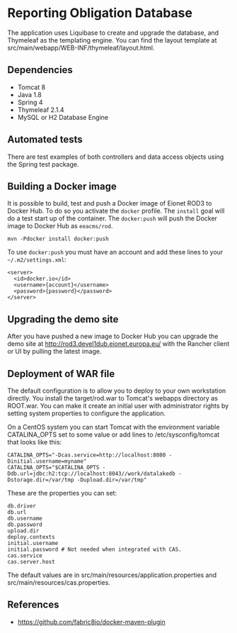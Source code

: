 Reporting Obligation Database
=============================

The application uses Liquibase to create and upgrade the database, and Thymeleaf as the templating engine.
You can find the layout template at src/main/webapp/WEB-INF/thymeleaf/layout.html.

Dependencies
------------
* Tomcat 8
* Java 1.8
* Spring 4
* Thymeleaf 2.1.4
* MySQL or H2 Database Engine

Automated tests
---------------
There are test examples of both controllers and data access objects using the Spring test package.

Building a Docker image
-----------------------

It is possible to build, test and push a Docker image of Eionet ROD3 to Docker Hub. To do so you activate the `docker` profile. The `install` goal will do a test start up of the container. The `docker:push` will push the Docker image to Docker Hub as `eeacms/rod`.
```
mvn -Pdocker install docker:push
```
To use `docker:push` you must have an account and add these lines to your `~/.m2/settings.xml`:
```
<server>
  <id>docker.io</id>
  <username>{account}</username>
  <password>{password}</password>
</server>
```

Upgrading the demo site
-----------------------
After you have pushed a new image to Docker Hub you can upgrade the demo site at http://rod3.devel1dub.eionet.europa.eu/ with the Rancher client or UI by pulling the latest image.

Deployment of WAR file
----------------------
The default configuration is to allow you to deploy to your own workstation directly. You install the target/rod.war to Tomcat's webapps directory as ROOT.war. You can make it create an initial user with administrator rights by setting system properties to configure the application.

On a CentOS system you can start Tomcat with the environment variable CATALINA_OPTS set to some value or add lines to /etc/sysconfig/tomcat that looks like this:
```
CATALINA_OPTS="-Dcas.service=http://localhost:8080 -Dinitial.username=myname"
CATALINA_OPTS="$CATALINA_OPTS -Ddb.url=jdbc:h2:tcp://localhost:8043//work/datalakedb -Dstorage.dir=/var/tmp -Dupload.dir=/var/tmp"
```
These are the properties you can set:
```
db.driver
db.url
db.username
db.password
upload.dir
deploy.contexts
initial.username
initial.password # Not needed when integrated with CAS.
cas.service
cas.server.host
```
The default values are in src/main/resources/application.properties and src/main/resources/cas.properties.

References
----------
* https://github.com/fabric8io/docker-maven-plugin
